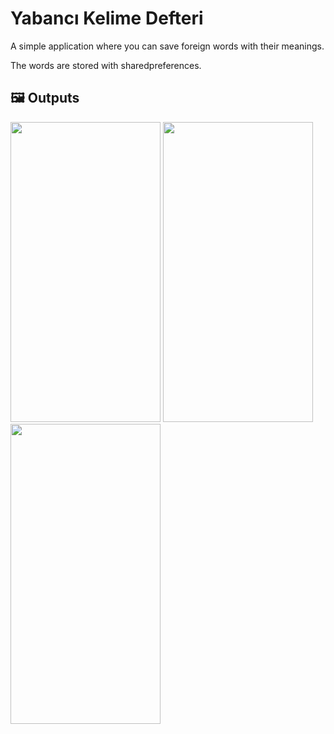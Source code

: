 # Yabancı Kelime Defteri

A simple application where you can save foreign words with their meanings.

The words are stored with sharedpreferences.

## 🖼 Outputs

<p>

<img src="https://user-images.githubusercontent.com/73544434/229196516-a2268f15-cf10-4897-8eaf-b1dc415e62ca.png" width="240" height="480"/>

<img src="https://user-images.githubusercontent.com/73544434/229196583-9927d87d-3caa-493b-8678-4257d9f6f3ec.png" width="240" height="480"/>

<img src="https://user-images.githubusercontent.com/73544434/229196632-4eb9c5f5-a173-4e78-ba4c-9ed354065847.png" width="240" height="480"/>

</p>
